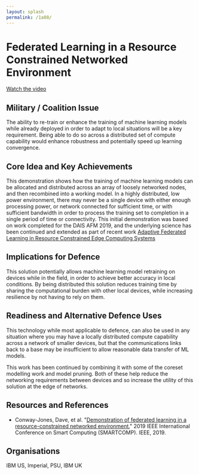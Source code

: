 ```yaml
---
layout: splash
permalink: /1a08/
---
```


# Federated Learning in a Resource Constrained Networked Environment

[Watch the video](https://ibm.box.com/v/Showcase-1a08-video)

## Military / Coalition Issue
The ability to re-train or enhance the training of machine learning models while already deployed in order to adapt to local situations will be a key requirement.
Being able to do so across a distributed set of compute capability would enhance robustness and potentially speed up learning convergence.


## Core Idea and Key Achievements
This demonstration shows how the training of machine learning models can be allocated and distributed across an array of loosely networked nodes, and then recombined into a working model. 
In a highly distributed, low power environment, there may never be a single device with either enough processing power, or network connected for sufficient time, or with sufficient bandwidth in order to process the training set to completion in a single period of time or connectivity.
This initial demonstration was based on work completed for the DAIS AFM 2019, and the underlying science has been continued and extended as part of recent work [Adaptive Federated Learning in Resource Constrained Edge Computing Systems](/1b06/)

## Implications for Defence
This solution potentially allows machine learning model retraining on devices while in the field, in order to achieve better accuracy in local conditions. By being distributed this solution reduces training time by sharing the computational burden with other local devices, while increasing resilience by not having to rely on them.

## Readiness and Alternative Defence Uses
This technology while most applicable to defence, can also be used in any situation where you may have a locally distributed compute capability across a network of smaller devices, but that the communications links back to a base may be insufficient to allow reasonable data transfer of ML models.

This work has been continued by combining it with some of the coreset modelling work and model pruning. Both of these help reduce the networking requirements between devices and so increase the utility of this solution at the edge of networks.


<!-- ![image info](/dais/achievements/images/1a02_figure1.jpg) -->

## Resources and References

* Conway-Jones, Dave, et al. "[Demonstration of federated learning in a resource-constrained networked environment.](/doc-4099/)" 2019 IEEE International Conference on Smart Computing (SMARTCOMP). IEEE, 2019.

## Organisations
IBM US, Imperial, PSU, IBM UK

